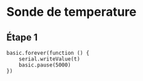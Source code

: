 # Sonde de temperature

## Étape 1 

```blocks
basic.forever(function () {
    serial.writeValue(t)
    basic.pause(5000)
})
```